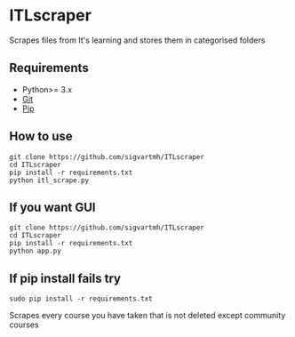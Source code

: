# ITLscraper
Scrapes files from It's learning and stores them in categorised folders

## Requirements
* Python>= 3.x
* [Git](https://git-scm.com/)
* [Pip](https://pip.pypa.io/en/stable/installing/)

## How to use
```
git clone https://github.com/sigvartmh/ITLscraper
cd ITLscraper
pip install -r requirements.txt
python itl_scrape.py
```
## If you want GUI
```
git clone https://github.com/sigvartmh/ITLscraper
cd ITLscraper
pip install -r requirements.txt
python app.py
```

## If pip install fails try
```
sudo pip install -r requirements.txt
```
Scrapes every course you have taken that is not deleted except community courses
